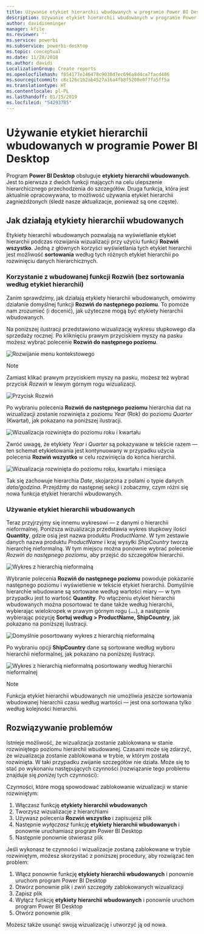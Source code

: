 ```yaml
---
title: Używanie etykiet hierarchii wbudowanych w programie Power BI Desktop
description: Używanie etykiet hierarchii wbudowanych w programie Power BI Desktop
author: davidiseminger
manager: kfile
ms.reviewer: ''
ms.service: powerbi
ms.subservice: powerbi-desktop
ms.topic: conceptual
ms.date: 11/28/2018
ms.author: davidi
LocalizationGroup: Create reports
ms.openlocfilehash: f854177e146478c9038d7ec696a8d4ca7facd486
ms.sourcegitcommit: c8c126c1b2ab4527a16a4fb8f5208e0f7fa5ff5a
ms.translationtype: HT
ms.contentlocale: pl-PL
ms.lasthandoff: 01/15/2019
ms.locfileid: "54293785"
---
```

# <a name="use-inline-hierarchy-labels-in-power-bi-desktop"></a>Używanie etykiet hierarchii wbudowanych w programie Power BI Desktop
Program **Power BI Desktop** obsługuje **etykiety hierarchii wbudowanych**. Jest to pierwsza z dwóch funkcji mających na celu ulepszenie hierarchicznego przechodzenia do szczegółów. Druga funkcja, która jest aktualnie opracowywana, to możliwość używania etykiet hierarchii zagnieżdżonych (śledź nasze aktualizacje, ponieważ są one częste).   

## <a name="how-inline-hierarchy-labels-work"></a>Jak działają etykiety hierarchii wbudowanych
Etykiety hierarchii wbudowanych pozwalają na wyświetlanie etykiet hierarchii podczas rozwijania wizualizacji przy użyciu funkcji **Rozwiń wszystko**. Jedną z głównych korzyści wyświetlania tych etykiet hierarchii jest możliwość **sortowania** według tych różnych etykiet hierarchii po rozwinięciu danych hierarchicznych.

### <a name="using-the-built-in-expand-feature-without-sorting-by-hierarchy-labels"></a>Korzystanie z wbudowanej funkcji Rozwiń (bez sortowania według etykiet hierarchii)
Zanim sprawdzimy, jak działają etykiety hierarchii wbudowanych, omówimy działanie domyślnej funkcji **Rozwiń do następnego poziomu**. To pomoże nam zrozumieć (i docenić), jak użyteczne mogą być etykiety hierarchii wbudowanych.

Na poniższej ilustracji przedstawiono wizualizację wykresu słupkowego dla sprzedaży rocznej. Po kliknięciu prawym przyciskiem myszy na pasku możesz wybrać polecenie **Rozwiń do następnego poziomu**.

![Rozwijanie menu kontekstowego](media/desktop-inline-hierarchy-labels/desktop-inline-hierarchy-labels-menu.png)

> [!NOTE]
> Zamiast klikać prawym przyciskiem myszy na pasku, możesz też wybrać przycisk *Rozwiń* w lewym górnym rogu wizualizacji.

  ![Przycisk Rozwiń](media/desktop-inline-hierarchy-labels/desktop-inline-hierarchy-labels-expand-button-finger.png)


Po wybraniu polecenia **Rozwiń do następnego poziomu** hierarchia dat na wizualizacji zostanie rozwinięta z poziomu *Year* (Rok) do poziomu *Quarter* (Kwartał), jak pokazano na poniższej ilustracji.

![Wizualizacja rozwinięta do poziomu roku i kwartału](media/desktop-inline-hierarchy-labels/desktop-inline-hierarchy-labels-qty-year-quarter.png)

Zwróć uwagę, że etykiety *Year* i *Quarter* są pokazywane w tekście razem — ten schemat etykietowania jest kontynuowany w przypadku użycia polecenia **Rozwiń wszystko** w celu rozwinięcia do końca hierarchii.

![Wizualizacja rozwinięta do poziomu roku, kwartału i miesiąca](media/desktop-inline-hierarchy-labels/desktop-inline-hierarchy-labels-qty-year-quarter-month.png)

Tak się zachowuje hierarchia *Date*, skojarzona z polami o typie danych *data/godzina*. Przejdźmy do następnej sekcji i zobaczmy, czym różni się nowa funkcja etykiet hierarchii wbudowanych.

### <a name="using-inline-hierarchy-labels"></a>Używanie etykiet hierarchii wbudowanych
Teraz przyjrzyjmy się innemu wykresowi — z danymi o hierarchii nieformalnej. Poniższa wizualizacja przedstawia wykres słupkowy ilości **Quantity**, gdzie osią jest nazwa produktu *ProductName*. W tym zestawie danych nazwa produktu *ProductName* i kraj wysyłki *ShipCountry* tworzą hierarchię nieformalną. W tym miejscu można ponownie wybrać polecenie *Rozwiń do następnego poziomu*, aby przejść do szczegółów hierarchii.

![Wykres z hierarchią nieformalną](media/desktop-inline-hierarchy-labels/desktop-inline-hierarchy-labels-informal-top-expand.png)

Wybranie polecenia **Rozwiń do następnego poziomu** powoduje pokazanie następnego poziomu i wyświetlenie w tekście etykiet hierarchii. Domyślnie hierarchie wbudowane są sortowane według wartości miary — w tym przypadku jest to wartość **Quantity**. Po włączeniu etykiet hierarchii wbudowanych można posortować te dane także według hierarchii, wybierając wielokropek w prawym górnym rogu (**...**), a następnie wybierając pozycję **Sortuj według > ProductName, ShipCountry**, jak pokazano na poniższej ilustracji.

![Domyślnie posortowany wykres z hierarchią nieformalną](media/desktop-inline-hierarchy-labels/desktop-inline-hierarchy-labels-informal-sort-quantity.png)

Po wybraniu opcji **ShipCountry** dane są sortowane według wyboru hierarchii nieformalnej, jak pokazano na poniższej ilustracji.

![Wykres z hierarchią nieformalną posortowany według hierarchii nieformalnej](media/desktop-inline-hierarchy-labels/desktop-inline-hierarchy-labels-informal-sorted.png)

> [!NOTE]
> Funkcja etykiet hierarchii wbudowanych nie umożliwia jeszcze sortowania wbudowanej hierarchii czasu według wartości — jest ona sortowana tylko według kolejności hierarchii.
> 
> 

## <a name="troubleshooting"></a>Rozwiązywanie problemów
Istnieje możliwość, że wizualizacja zostanie zablokowana w stanie rozwiniętego poziomu hierarchii wbudowanej. Czasami może się zdarzyć, że wizualizacja zostanie zablokowana w trybie, w którym została rozwinięta. W taki przypadku zwijanie szczegółów nie działa. Może się to stać po wykonaniu następujących czynności (rozwiązanie tego problemu znajduje się *poniżej* tych czynności):

Czynności, które mogą spowodować zablokowanie wizualizacji w stanie rozwiniętym:

1. Włączasz funkcję **etykiety hierarchii wbudowanych**
2. Tworzysz wizualizacje z hierarchiami
3. Używasz polecenia **Rozwiń wszystko** i zapisujesz plik
4. Następnie *wyłączasz* funkcję **etykiety hierarchii wbudowanych** i ponownie uruchamiasz program Power BI Desktop
5. Następnie ponownie otwierasz plik

Jeśli wykonasz te czynności i wizualizacje zostaną zablokowane w trybie rozwiniętym, możesz skorzystać z poniższej procedury, aby rozwiązać ten problem:

1. Włącz ponownie funkcję **etykiety hierarchii wbudowanych** i ponownie uruchom program Power BI Desktop
2. Otwórz ponownie plik i zwiń szczegóły zablokowanych wizualizacji
3. Zapisz plik
4. Wyłącz funkcję **etykiety hierarchii wbudowanych** i ponownie uruchom program Power BI Desktop
5. Otwórz ponownie plik

Możesz także usunąć swoją wizualizację i utworzyć ją od nowa.


